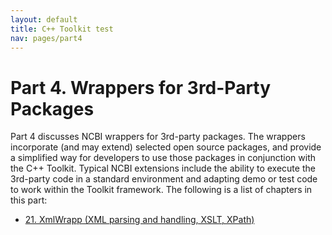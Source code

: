 ```yaml
---
layout: default
title: C++ Toolkit test
nav: pages/part4
---
```



Part 4. Wrappers for 3rd-Party Packages
=======================================

Part 4 discusses NCBI wrappers for 3rd-party packages. The wrappers incorporate (and may extend) selected open source packages, and provide a simplified way for developers to use those packages in conjunction with the C++ Toolkit. Typical NCBI extensions include the ability to execute the 3rd-party code in a standard environment and adapting demo or test code to work within the Toolkit framework. The following is a list of chapters in this part:

-   [21. XmlWrapp (XML parsing and handling, XSLT, XPath)](ch_xmlwrapp.html)


